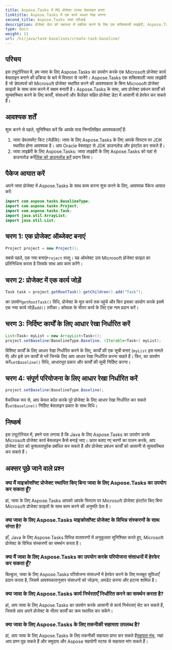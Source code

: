 ```yaml
---
title: Aspose.Tasks में MS प्रोजेक्ट टास्क बेसलाइन बनाएं
linktitle: Aspose.Tasks में एक कार्य आधार रेखा बनाना
second_title: Aspose.Tasks जावा एपीआई
description: प्रोजेक्ट डेटा को सहजता से प्रबंधित करने के लिए एक शक्तिशाली लाइब्रेरी, Aspose.Tasks का उपयोग करके जावा में Microsoft प्रोजेक्ट कार्य बेसलाइन बनाने का तरीका जानें।
type: docs
weight: 11
url: /hi/java/task-baselines/create-task-baseline/
---
```

## परिचय
इस ट्यूटोरियल में, हम जावा के लिए Aspose.Tasks का उपयोग करके एक Microsoft प्रोजेक्ट कार्य बेसलाइन बनाने की प्रक्रिया के बारे में विस्तार से जानेंगे। Aspose.Tasks एक शक्तिशाली जावा लाइब्रेरी है जो डेवलपर्स को Microsoft प्रोजेक्ट स्थापित करने की आवश्यकता के बिना Microsoft प्रोजेक्ट फ़ाइलों के साथ काम करने में सक्षम बनाती है। Aspose.Tasks के साथ, आप प्रोजेक्ट प्रबंधन कार्यों को सुव्यवस्थित करने के लिए कार्यों, संसाधनों और कैलेंडर सहित प्रोजेक्ट डेटा में आसानी से हेरफेर कर सकते हैं।
## आवश्यक शर्तें
शुरू करने से पहले, सुनिश्चित करें कि आपके पास निम्नलिखित आवश्यकताएँ हैं:
1. जावा डेवलपमेंट किट (जेडीके): जावा के लिए Aspose.Tasks के लिए आपके सिस्टम पर JDK स्थापित होना आवश्यक है। आप Oracle वेबसाइट से JDK डाउनलोड और इंस्टॉल कर सकते हैं।
2.  जावा लाइब्रेरी के लिए Aspose.Tasks: जावा लाइब्रेरी के लिए Aspose.Tasks को यहां से डाउनलोड करें[लिंक को डाउनलोड करें](https://releases.aspose.com/tasks/java/) प्रदान किया।

## पैकेज आयात करें
अपने जावा प्रोजेक्ट में Aspose.Tasks के साथ काम करना शुरू करने के लिए, आवश्यक पैकेज आयात करें:
```java
import com.aspose.tasks.BaselineType;
import com.aspose.tasks.Project;
import com.aspose.tasks.Task;
import java.util.ArrayList;
import java.util.List;
```

## चरण 1: एक प्रोजेक्ट ऑब्जेक्ट बनाएं
```java
Project project = new Project();
```
 सबसे पहले, एक नया बनाएं`Project` वस्तु। यह ऑब्जेक्ट उस Microsoft प्रोजेक्ट फ़ाइल का प्रतिनिधित्व करता है जिसके साथ आप काम करेंगे।
## चरण 2: प्रोजेक्ट में एक कार्य जोड़ें
```java
Task task = project.getRootTask().getChildren().add("Task");
```
 का उपयोग`getRootTask()` विधि, प्रोजेक्ट के मूल कार्य तक पहुंचें और फिर इसका उपयोग करके इसमें एक नया कार्य जोड़ें`add()` तरीका। कोष्ठक के भीतर कार्य के लिए एक नाम प्रदान करें।
## चरण 3: निर्दिष्ट कार्यों के लिए आधार रेखा निर्धारित करें
```java
List<Task> myList = new ArrayList<Task>();
project.setBaseline(BaselineType.Baseline, (Iterable<Task>) myList);
```
विशिष्ट कार्यों के लिए आधार रेखा निर्धारित करने के लिए, कार्यों की एक सूची बनाएं (`myList` इस मामले में) और इसे उन कार्यों से भरें जिनके लिए आप आधार रेखा निर्धारित करना चाहते हैं। फिर, का उपयोग करें`setBaseline()` विधि, आधारभूत प्रकार और कार्यों की सूची निर्दिष्ट करना।
## चरण 4: संपूर्ण परियोजना के लिए आधार रेखा निर्धारित करें
```java
project.setBaseline(BaselineType.Baseline);
```
 वैकल्पिक रूप से, आप केवल कॉल करके पूरे प्रोजेक्ट के लिए आधार रेखा निर्धारित कर सकते हैं`setBaseline()` निर्दिष्ट बेसलाइन प्रकार के साथ विधि।

## निष्कर्ष
इस ट्यूटोरियल में, हमने पता लगाया है कि Java के लिए Aspose.Tasks का उपयोग करके Microsoft प्रोजेक्ट कार्य बेसलाइन कैसे बनाई जाए। ऊपर बताए गए चरणों का पालन करके, आप प्रोजेक्ट डेटा को कुशलतापूर्वक प्रबंधित कर सकते हैं और प्रोजेक्ट प्रबंधन कार्यों को आसानी से सुव्यवस्थित कर सकते हैं।
## अक्सर पूछे जाने वाले प्रश्न
### क्या मैं माइक्रोसॉफ्ट प्रोजेक्ट स्थापित किए बिना जावा के लिए Aspose.Tasks का उपयोग कर सकता हूँ?
हां, जावा के लिए Aspose.Tasks आपको आपके सिस्टम पर Microsoft प्रोजेक्ट इंस्टॉल किए बिना Microsoft प्रोजेक्ट फ़ाइलों के साथ काम करने की अनुमति देता है।
### क्या जावा के लिए Aspose.Tasks माइक्रोसॉफ्ट प्रोजेक्ट के विभिन्न संस्करणों के साथ संगत है?
हाँ, Java के लिए Aspose.Tasks विभिन्न वातावरणों में अनुकूलता सुनिश्चित करते हुए, Microsoft प्रोजेक्ट के विभिन्न संस्करणों का समर्थन करता है।
### क्या मैं जावा के लिए Aspose.Tasks का उपयोग करके परियोजना संसाधनों में हेरफेर कर सकता हूँ?
बिल्कुल, जावा के लिए Aspose.Tasks परियोजना संसाधनों में हेरफेर करने के लिए मजबूत सुविधाएँ प्रदान करता है, जिसमें आवश्यकतानुसार संसाधनों को जोड़ना, अपडेट करना और हटाना शामिल है।
### क्या जावा के लिए Aspose.Tasks कार्य निर्भरताएँ निर्धारित करने का समर्थन करता है?
हां, आप जावा के लिए Aspose.Tasks का उपयोग करके आसानी से कार्य निर्भरताएं सेट कर सकते हैं, जिससे आप अपने प्रोजेक्ट के भीतर कार्यों का क्रम स्थापित कर सकेंगे।
### क्या जावा के लिए Aspose.Tasks के लिए तकनीकी सहायता उपलब्ध है?
 हां, आप जावा के लिए Aspose.Tasks के लिए तकनीकी सहायता प्राप्त कर सकते हैं[सहयता मंच](https://forum.aspose.com/c/tasks/15), जहां आप प्रश्न पूछ सकते हैं और समुदाय और Aspose सहयोगी स्टाफ से सहायता मांग सकते हैं।